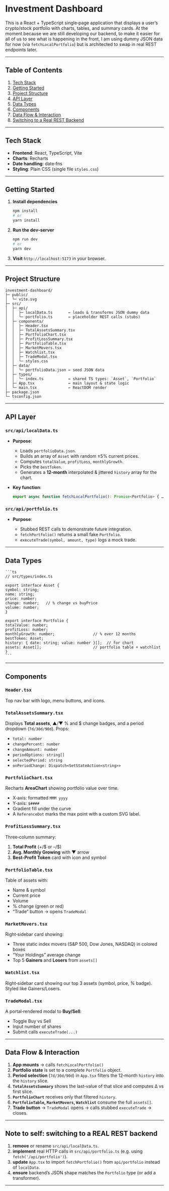 # Investment Dashboard

This is a React + TypeScript single‐page application that displays a user’s crypto/stock portfolio with charts, tables, and summary cards. At the moment because we are still developing our backend, to make it easier for all of us to see what is happening in the front, I am using dummy JSON data for now (via `fetchLocalPortfolio`) but is architected to swap in real REST endpoints later.

---

## Table of Contents
1. [Tech Stack](#tech-stack)  
2. [Getting Started](#getting-started)  
3. [Project Structure](#project-structure)  
4. [API Layer](#api-layer)  
5. [Data Types](#data-types)  
6. [Components](#components)  
7. [Data Flow & Interaction](#data-flow--interaction)  
8. [Switching to a Real REST Backend](#switching-to-a-real-rest-backend)  

---

## Tech Stack

- **Frontend**: React, TypeScript, Vite  
- **Charts**: Recharts  
- **Date handling**: date‑fns  
- **Styling**: Plain CSS (single file `styles.css`)  

---

## Getting Started

1. **Install dependencies**  
   ```bash
   npm install
   # or
   yarn install
    ```

2. **Run the dev‑server**

   ```bash
   npm run dev
   # or
   yarn dev
   ```

3. **Visit** `http://localhost:5173` in your browser.

---

## Project Structure

```
investment-dashboard/
├─ public/
│  └─ vite.svg
├─ src/
│  ├─ api/
│  │  ├─ localData.ts       ← loads & transforms JSON dummy data
│  │  └─ portfolio.ts       ← placeholder REST calls (stubs)
│  ├─ components/
│  │  ├─ Header.tsx
│  │  ├─ TotalAssetsSummary.tsx
│  │  ├─ PortfolioChart.tsx
│  │  ├─ ProfitLossSummary.tsx
│  │  ├─ PortfolioTable.tsx
│  │  ├─ MarketMovers.tsx
│  │  ├─ Watchlist.tsx
│  │  ├─ TradeModal.tsx
│  │  └─ styles.css
│  ├─ data/
│  │  └─ portfolioData.json ← seed JSON data
│  ├─ types/
│  │  └─ index.ts           ← shared TS types: `Asset`, `Portfolio`
│  ├─ App.tsx               ← main layout & state logic
│  └─ main.tsx              ← ReactDOM render
├─ package.json
└─ tsconfig.json
```

---

## API Layer

### `src/api/localData.ts`

* **Purpose**:

  * Loads `portfolioData.json`.
  * Builds an array of `Asset` with random ±5% current prices.
  * Computes `totalValue`, `profitLoss`, `monthlyGrowth`.
  * Picks the `bestToken`.
  * Generates a **12‑month** interpolated & jittered `history` array for the chart.

* **Key function**:

  ```ts
  export async function fetchLocalPortfolio(): Promise<Portfolio> { … }
  ```

### `src/api/portfolio.ts`

* **Purpose**:

  * Stubbed REST calls to demonstrate future integration.
  * `fetchPortfolio()` returns a small fake `Portfolio`.
  * `executeTrade(symbol, amount, type)` logs a mock trade.

---

## Data Types

    ```ts
    // src/types/index.ts

    export interface Asset {
    symbol: string;
    name: string;
    price: number;
    change: number;   // % change vs buyPrice
    volume: number;
    }

    export interface Portfolio {
    totalValue: number;
    profitLoss: number;
    monthlyGrowth: number;                 // % over 12 months
    bestToken: Asset;
    history: { date: string; value: number }[];  // for chart
    assets: Asset[];                       // portfolio table + watchlist
    }
    ```

---

## Components

### `Header.tsx`

Top nav bar with logo, menu buttons, and icons.

### `TotalAssetsSummary.tsx`

Displays **Total assets**, ▲/▼ % and \$ change badges, and a period dropdown (`7d/30d/90d`).
Props:

* `total: number`
* `changePercent: number`
* `changeAmount: number`
* `periodOptions: string[]`
* `selectedPeriod: string`
* `onPeriodChange: Dispatch<SetStateAction<string>>`

### `PortfolioChart.tsx`

Recharts **AreaChart** showing portfolio value over time.

* X‑axis: formatted `MMM yyyy`
* Y‑axis: `$####`
* Gradient fill under the curve
* A `ReferenceDot` marks the max point with a custom SVG label.

### `ProfitLossSummary.tsx`

Three‐column summary:

1. **Total Profit** (+/\$ or –/\$)
2. **Avg. Monthly Growing** with ▼ arrow
3. **Best‐Profit Token** card with icon and symbol

### `PortfolioTable.tsx`

Table of assets with:

* Name & symbol
* Current price
* Volume
* % change (green or red)
* “Trade” button → opens `TradeModal`

### `MarketMovers.tsx`

Right‐sidebar card showing:

* Three static index movers (S\&P 500, Dow Jones, NASDAQ) in colored boxes
* “Your Holdings” average change
* Top 5 **Gainers** and **Losers** from `assets[]`

### `Watchlist.tsx`

Right‐sidebar card showing our top 3 assets (symbol, price, % badge).
Styled like Gainers/Losers.

### `TradeModal.tsx`

A portal‐rendered modal to **Buy/Sell**:

* Toggle Buy vs Sell
* Input number of shares
* Submit calls `executeTrade(...)`

---

## Data Flow & Interaction

1. **App mounts** → calls `fetchLocalPortfolio()`
2. **Portfolio state** is set to a complete `Portfolio` object.
3. **Period selection** (`7d/30d/90d`) in `App.tsx` filters the 12‑month `history` into the `history` slice.
4. **`TotalAssetsSummary`** shows the last‐value of that slice and computes Δ vs first slice.
5. **`PortfolioChart`** receives only that filtered `history`.
6. **`PortfolioTable`, `MarketMovers`, `Watchlist`** consume the full `assets[]`.
7. **Trade button** → `TradeModal` opens → calls stubbed `executeTrade` → closes.

---

## Note to self: switching to a REAL REST backend

1. **remove** or rename `src/api/localData.ts`.
2. **implement** real HTTP calls in `src/api/portfolio.ts` (e.g. using `fetch('/api/portfolio')`).
3. **update** `App.tsx` to import `fetchPortfolio()` from `api/portfolio` instead of `localData`.
4. **ensure** backend’s JSON shape matches the `Portfolio` type (or add a transformer).


---
